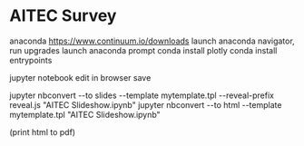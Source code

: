# AITEC Survey
anaconda https://www.continuum.io/downloads
launch anaconda navigator, run upgrades
launch anaconda prompt
conda install plotly
conda install entrypoints

jupyter notebook
edit in browser
save

jupyter nbconvert --to slides --template mytemplate.tpl --reveal-prefix reveal.js "AITEC Slideshow.ipynb"
jupyter nbconvert --to html --template mytemplate.tpl "AITEC Slideshow.ipynb"

(print html to pdf)

